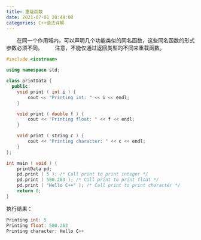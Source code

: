 ```yaml
---
title: 重载函数
date: 2021-07-01 20:44:08
categories: C++语法详解
---
```

&emsp;&emsp;在同一个作用域内，可以声明几个功能类似的同名函数，这些同名函数的形式参数必须不同。<!--more-->
&emsp;&emsp;注意，不能仅通过返回类型的不同来重载函数。

``` cpp
#include <iostream>

using namespace std;

class printData {
  public:
    void print ( int i ) {
        cout << "Printing int: " << i << endl;
    }

    void print ( double f ) {
        cout << "Printing float: " << f << endl;
    }

    void print ( string c ) {
        cout << "Printing character: " << c << endl;
    }
};

int main ( void ) {
    printData pd;
    pd.print ( 5 ); /* Call print to print integer */
    pd.print ( 500.263 ); /* Call print to print float */
    pd.print ( "Hello C++" ); /* Call print to print character */
    return 0;
}
```

执行结果：

``` cpp
Printing int: 5
Printing float: 500.263
Printing character: Hello C++
```